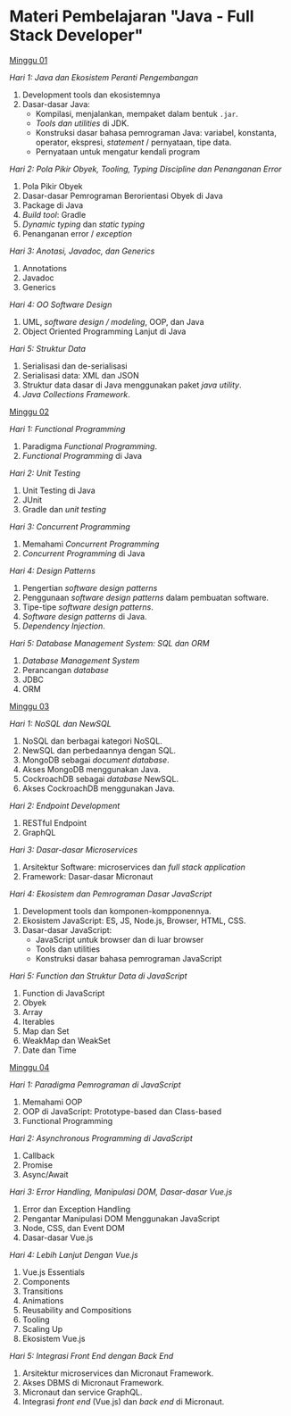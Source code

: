 # Materi Pembelajaran "Java - Full Stack Developer"

[Minggu 01](isi/01.md)

*Hari 1: Java dan Ekosistem Peranti Pengembangan*

1. Development tools dan ekosistemnya
2. Dasar-dasar Java: 
    * Kompilasi, menjalankan, mempaket dalam bentuk `.jar`.
    * *Tools dan utilities* di JDK.
    * Konstruksi dasar bahasa pemrograman Java: variabel, konstanta, operator, ekspresi, *statement* / pernyataan, tipe data.
    * Pernyataan untuk mengatur kendali program

*Hari 2: Pola Pikir Obyek, Tooling, Typing Discipline dan Penanganan Error*

1. Pola Pikir Obyek
2. Dasar-dasar Pemrograman Berorientasi Obyek di Java
3. Package di Java
4. *Build tool*: Gradle
5. *Dynamic typing* dan *static typing*
6. Penanganan error / *exception*

*Hari 3: Anotasi, Javadoc, dan Generics*

1. Annotations
2. Javadoc
3. Generics

*Hari 4: OO Software Design*

1. UML, *software design / modeling*, OOP, dan Java
2. Object Oriented Programming Lanjut di Java

*Hari 5: Struktur Data*

1. Serialisasi dan de-serialisasi
2. Serialisasi data: XML dan JSON
3. Struktur data dasar di Java menggunakan paket *java utility*.
4. *Java Collections Framework*.

[Minggu 02](isi/02.md)

*Hari 1: Functional Programming*

1. Paradigma *Functional Programming*.
2. *Functional Programming* di Java

*Hari 2: Unit Testing*

1. Unit Testing di Java
2. JUnit
3. Gradle dan *unit testing*

*Hari 3: Concurrent Programming*

1. Memahami *Concurrent Programming*
2. *Concurrent Programming* di Java

*Hari 4: Design Patterns*

1. Pengertian *software design patterns*
2. Penggunaan *software design patterns* dalam pembuatan software.
3. Tipe-tipe *software design patterns*.
4. *Software design patterns* di Java.
5. *Dependency Injection*.

*Hari 5: Database Management System: SQL dan ORM*

1. *Database Management System*
2. Perancangan *database*
3. JDBC
4. ORM

[Minggu 03](isi/03.md)

*Hari 1: NoSQL dan NewSQL*

1. NoSQL dan berbagai kategori NoSQL.
2. NewSQL dan perbedaannya dengan SQL.
3. MongoDB sebagai *document database*.
4. Akses MongoDB menggunakan Java.
5. CockroachDB sebagai *database* NewSQL.
6. Akses CockroachDB menggunakan Java.

*Hari 2: Endpoint Development*

1. RESTful Endpoint
2. GraphQL

*Hari 3: Dasar-dasar Microservices*

1. Arsitektur Software: microservices dan *full stack application*
2. Framework: Dasar-dasar Micronaut

*Hari 4: Ekosistem dan Pemrograman Dasar JavaScript*

1. Development tools dan komponen-kompponennya.
2. Ekosistem JavaScript: ES, JS, Node.js, Browser, HTML, CSS.
3. Dasar-dasar JavaScript: 
    * JavaScript untuk browser dan di luar browser
    * Tools dan utilities 
    * Konstruksi dasar bahasa pemrograman JavaScript

*Hari 5: Function dan Struktur Data di JavaScript*

1. Function di JavaScript
2. Obyek
3. Array
4. Iterables
5. Map dan Set
6. WeakMap dan WeakSet
7. Date dan Time

[Minggu 04](isi/04.md)

*Hari 1: Paradigma Pemrograman di JavaScript*

1. Memahami OOP
2. OOP di JavaScript: Prototype-based dan Class-based
3. Functional Programming

*Hari 2: Asynchronous Programming di JavaScript*

1. Callback
2. Promise
3. Async/Await

*Hari 3: Error Handling, Manipulasi DOM, Dasar-dasar Vue.js*

1. Error dan Exception Handling
2. Pengantar Manipulasi DOM Menggunakan JavaScript
3. Node, CSS, dan Event DOM
4. Dasar-dasar Vue.js 

*Hari 4: Lebih Lanjut Dengan Vue.js*

1. Vue.js Essentials
2. Components
3. Transitions
4. Animations
5. Reusability and Compositions
6. Tooling
7. Scaling Up
8. Ekosistem Vue.js

*Hari 5: Integrasi Front End dengan Back End*

1. Arsitektur microservices dan Micronaut Framework.
2. Akses DBMS di Micronaut Framework.
3. Micronaut dan service GraphQL.
4. Integrasi *front end* (Vue.js) dan *back end* di Micronaut.
